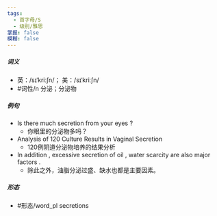 ```yaml
---
tags:
  - 首字母/S
  - 级别/雅思
掌握: false
模糊: false
---
```

##### 词义
- 英：/sɪˈkriːʃn/； 美：/sɪˈkriːʃn/
- #词性/n  分泌；分泌物
##### 例句
- Is there much secretion from your eyes ?
	- 你眼里的分泌物多吗？
- Analysis of 120 Culture Results in Vaginal Secretion
	- 120例阴道分泌物培养的结果分析
- In addition , excessive secretion of oil , water scarcity are also major factors .
	- 除此之外，油脂分泌过盛、缺水也都是主要因素。
##### 形态
- #形态/word_pl secretions
